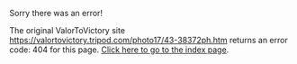 

Sorry there was an error!

The original ValorToVictory site https://valortovictory.tripod.com/photo17/43-38372ph.htm returns an error code: 404 for this page. [Click here to go to the index page](../index.md).